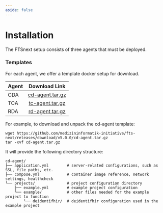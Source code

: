 ```yaml
---
aside: false
---
```


# Installation

The FTSnext setup consists of three agents that must be deployed.

### Templates

For each agent, we offer a template docker setup for download.

| Agent |        Download Link        |
|:------|:---------------------------:|
| CDA   | [cd-agent.tar.gz][cd-agent] |
| TCA   | [tc-agent.tar.gz][tc-agent] |
| RDA   | [rd-agent.tar.gz][rd-agent] |

[cd-agent]: https://github.com/medizininformatik-initiative/fts-next/releases/download/v5.0.0/cd-agent.tar.gz

[tc-agent]: https://github.com/medizininformatik-initiative/fts-next/releases/download/v5.0.0/tc-agent.tar.gz

[rd-agent]: https://github.com/medizininformatik-initiative/fts-next/releases/download/v5.0.0/rd-agent.tar.gz

For example, to download and unpack the cd-agent template:

```shell
wget https://github.com/medizininformatik-initiative/fts-next/releases/download/v5.0.0/cd-agent.tar.gz
tar -xvf cd-agent.tar.gz
```

It will provide the following directory structure:

```shell
cd-agent/
├── application.yml        # server-related configurations, such as SSL, file paths, etc.
├── compose.yml            # container image reference, network settings, healthcheck
└── projects/              # project configuration directory
    ├── example.yml        # example project configuration  
    └── example/           # other files needed for the example project to function
        └── deidentifhir/  # deidentifhir configuration used in the example project
```
